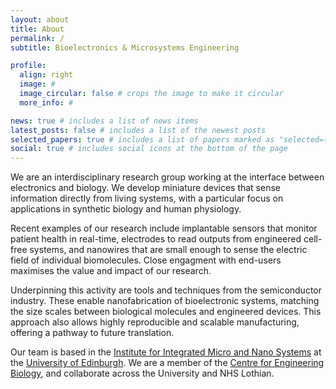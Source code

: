 ```yaml
---
layout: about
title: About
permalink: /
subtitle: Bioelectronics & Microsystems Engineering

profile:
  align: right
  image: #
  image_circular: false # crops the image to make it circular
  more_info: #

news: true # includes a list of news items
latest_posts: false # includes a list of the newest posts
selected_papers: true # includes a list of papers marked as "selected={true}"
social: true # includes social icons at the bottom of the page
---
```


We are an interdisciplinary research group working at the interface between electronics and biology. We develop miniature devices that sense information directly from living systems, with a particular focus on applications in synthetic biology and human physiology.

Recent examples of our research include implantable sensors that monitor patient health in real-time, electrodes to read outputs from engineered cell-free systems, and nanowires that are small enough to sense the electric field of individual biomolecules. Close engagment with end-users maximises the value and impact of our research.

Underpinning this activity are tools and techniques from the semiconductor industry. These enable nanofabrication of bioelectronic systems, matching the size scales between biological molecules and engineered devices. This approach also allows highly reproducible and scalable manufacturing, offering a pathway to future translation.

Our team is based in the [Institute for Integrated Micro and Nano Systems](https://www.eng.ed.ac.uk/research/institutes/imns) at the [University of Edinburgh](https://www.ed.ac.uk). We are a member of the [Centre for Engineering Biology](https://www.ed.ac.uk/biology/centre-engineering-biology), and collaborate across the University and NHS Lothian.
